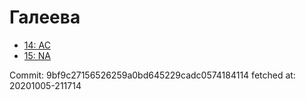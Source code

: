 # Галеева
- [14: AC](14.md)
- [15: NA](15.md)

Commit: 9bf9c27156526259a0bd645229cadc0574184114
 fetched at: 20201005-211714
